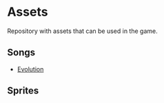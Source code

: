 # Assets

Repository with assets that can be used in the game.

## Songs
- [Evolution](/songs/evolution.mp3)

## Sprites

